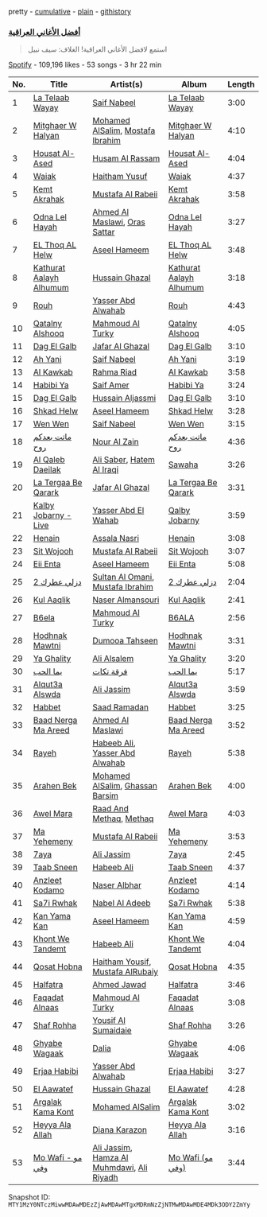 pretty - [cumulative](/playlists/cumulative/37i9dQZF1DX657Vh1lw2BF.md) - [plain](/playlists/plain/37i9dQZF1DX657Vh1lw2BF) - [githistory](https://github.githistory.xyz/mackorone/spotify-playlist-archive/blob/main/playlists/plain/37i9dQZF1DX657Vh1lw2BF)

### [أفضل الأغاني العراقية](https://open.spotify.com/playlist/37i9dQZF1DX657Vh1lw2BF)

> استمع لافضل الأغاني العراقية! الغلاف: سيف نبيل

[Spotify](https://open.spotify.com/user/spotify) - 109,196 likes - 53 songs - 3 hr 22 min

| No. | Title | Artist(s) | Album | Length |
|---|---|---|---|---|
| 1 | [La Telaab Wayay](https://open.spotify.com/track/0Bo8mqU4rK9ICEQW9CGBOh) | [Saif Nabeel](https://open.spotify.com/artist/2i8aIAYY0wCKbFYWiihztK) | [La Telaab Wayay](https://open.spotify.com/album/2cTuWoNRflW6YwUjtlAPKm) | 3:00 |
| 2 | [Mitghaer W Halyan](https://open.spotify.com/track/6dnkpGCXQc22MpGYrO1tFn) | [Mohamed AlSalim](https://open.spotify.com/artist/5Zkp6UaHTafGRXROGj6W0S), [Mostafa Ibrahim](https://open.spotify.com/artist/6rEEUjWP7GWSQHo5sTU2ZU) | [Mitghaer W Halyan](https://open.spotify.com/album/6htpatd9SodufzqQDrLjM3) | 4:10 |
| 3 | [Housat Al\-Ased](https://open.spotify.com/track/0nBNzq38wLMVAh91bC5Eyl) | [Husam Al Rassam](https://open.spotify.com/artist/4WSDfufVR7neAAJngREPth) | [Housat Al\-Ased](https://open.spotify.com/album/2aSjEA9gC5J08NtTlKGRqG) | 4:04 |
| 4 | [Waiak](https://open.spotify.com/track/6iJ9ROZDjbvKBr8cdrVNiF) | [Haitham Yusuf](https://open.spotify.com/artist/02zgHwO8Mwq86RTuXL3JXQ) | [Waiak](https://open.spotify.com/album/5j1NW6jEgcCgy7PsFA9h3Y) | 4:37 |
| 5 | [Kemt Akrahak](https://open.spotify.com/track/6dUcVMzyhHtc53fIEKbzOf) | [Mustafa Al Rabeii](https://open.spotify.com/artist/0jqaRKpjya9UYjDMK6Bg0j) | [Kemt Akrahak](https://open.spotify.com/album/5E2oPXxKJgutwwKQrwQftZ) | 3:58 |
| 6 | [Odna Lel Hayah](https://open.spotify.com/track/7rsqhAm8gE0KawfyCzyZ5X) | [Ahmed Al Maslawi](https://open.spotify.com/artist/00VUV8R7oHc6FSLFyNmwFa), [Oras Sattar](https://open.spotify.com/artist/7CZtgfwlF64ys2ilQfhrkT) | [Odna Lel Hayah](https://open.spotify.com/album/4pvjYf8COTRFk49Tp3Tg05) | 3:27 |
| 7 | [EL Thoq AL Helw](https://open.spotify.com/track/1djs1SBvrnSFsuLySiGTHu) | [Aseel Hameem](https://open.spotify.com/artist/10bqdRYq6Ha83UeU77iXAo) | [EL Thoq AL Helw](https://open.spotify.com/album/2lxYEVZGgHRxIdc4hMWDid) | 3:48 |
| 8 | [Kathurat Aalayh Alhumum](https://open.spotify.com/track/1x5TmYqbHRD4gIduC2gjyZ) | [Hussain Ghazal](https://open.spotify.com/artist/1dbZLkKMOFCuCouMiGfXXF) | [Kathurat Aalayh Alhumum](https://open.spotify.com/album/0u6SaVqxjfZ0ylwLDOP1jj) | 3:18 |
| 9 | [Rouh](https://open.spotify.com/track/3zkSuVZWajbNjFPYmHbTTI) | [Yasser Abd Alwahab](https://open.spotify.com/artist/6257KWddv5693NK51w7iXa) | [Rouh](https://open.spotify.com/album/2Z6b6tQoKNxhgWuCP97DIK) | 4:43 |
| 10 | [Qatalny Alshooq](https://open.spotify.com/track/4STIuCz1EUhsHXKrfkeqPr) | [Mahmoud Al Turky](https://open.spotify.com/artist/1GVRoyErxhZGdvmOKGO7W7) | [Qatalny Alshooq](https://open.spotify.com/album/4bqDO2NjCt9NInbjVHqUrh) | 4:05 |
| 11 | [Dag El Galb](https://open.spotify.com/track/3xeP7K143lH04xZs6eZpOu) | [Jafar Al Ghazal](https://open.spotify.com/artist/33FJbhlNRNQIBQdlSF91sr) | [Dag El Galb](https://open.spotify.com/album/4N9iEM4XJx7WQN5XlvlKgE) | 3:10 |
| 12 | [Ah Yani](https://open.spotify.com/track/0vMD3NFvruMSROWEhm8756) | [Saif Nabeel](https://open.spotify.com/artist/2i8aIAYY0wCKbFYWiihztK) | [Ah Yani](https://open.spotify.com/album/2743kDzwDOEBBeTrSn6h5H) | 3:19 |
| 13 | [Al Kawkab](https://open.spotify.com/track/2xzL1ELxftoTGXS1LFQv2P) | [Rahma Riad](https://open.spotify.com/artist/1JrJQz0AlGYbLxBnOEWfLx) | [Al Kawkab](https://open.spotify.com/album/6hJTJtENy8pROIGgVT6NQk) | 3:58 |
| 14 | [Habibi Ya](https://open.spotify.com/track/76OTJ158B9abtzmcx5zawM) | [Saif Amer](https://open.spotify.com/artist/748f0zL5X2KNapx8K93SUq) | [Habibi Ya](https://open.spotify.com/album/4qrH1rCtpLyGNvGaibqhi7) | 3:24 |
| 15 | [Dag El Galb](https://open.spotify.com/track/1YZwEiO1KyH9IFHwrMSl6u) | [Hussain Aljassmi](https://open.spotify.com/artist/1TcEy92Hugt8o9STqUDz2D) | [Dag El Galb](https://open.spotify.com/album/69Ezh1ncGl5mV9C6Yj7NE3) | 3:10 |
| 16 | [Shkad Helw](https://open.spotify.com/track/29hXhjoSoGg8NUEPKig2am) | [Aseel Hameem](https://open.spotify.com/artist/10bqdRYq6Ha83UeU77iXAo) | [Shkad Helw](https://open.spotify.com/album/1gY8BkJKLoAOa3CLMCcUcB) | 3:28 |
| 17 | [Wen Wen](https://open.spotify.com/track/3EN1SgNhN2VzewMpYglMKh) | [Saif Nabeel](https://open.spotify.com/artist/2i8aIAYY0wCKbFYWiihztK) | [Wen Wen](https://open.spotify.com/album/1WZvUCn06pvksWG9ZNHata) | 3:15 |
| 18 | [ماتت بعدكم روح](https://open.spotify.com/track/5mVsxtQWsDZvA2kxmqd9EB) | [Nour Al Zain](https://open.spotify.com/artist/3zjyoiXHu5SgwtRHU7GcMH) | [ماتت بعدكم روح](https://open.spotify.com/album/7HjApDZg39EjEZN5IWxFDy) | 4:36 |
| 19 | [Al Qaleb Daeilak](https://open.spotify.com/track/43TU1Vy0i27qthIoepLPrc) | [Ali Saber](https://open.spotify.com/artist/6kNbn4f4j3Uhd79CGCmcFK), [Hatem Al Iraqi](https://open.spotify.com/artist/0yLMdeDY9aaF6R5V8EO99D) | [Sawaha](https://open.spotify.com/album/4SuZtMvNjMHag9xGnzbTrP) | 3:26 |
| 20 | [La Tergaa Be Qarark](https://open.spotify.com/track/0elAbmGOVFc8KfsPB31sln) | [Jafar Al Ghazal](https://open.spotify.com/artist/33FJbhlNRNQIBQdlSF91sr) | [La Tergaa Be Qarark](https://open.spotify.com/album/44pyNwjqyukEytGm7Xzfsi) | 3:31 |
| 21 | [Kalby Jobarny \- Live](https://open.spotify.com/track/00LX4aUgpDFG4zZO1H3Lx8) | [Yasser Abd El Wahab](https://open.spotify.com/artist/22Alyz1Ir6G94r9EDTtf21) | [Qalby Jobarny](https://open.spotify.com/album/7wPO7bqctfEFgCmwwMXROB) | 3:59 |
| 22 | [Henain](https://open.spotify.com/track/3suQDOXGODa1MrFFnvJtFv) | [Assala Nasri](https://open.spotify.com/artist/6MQnUjIjnIOfHDFzqBJOAl) | [Henain](https://open.spotify.com/album/0sTZwBd1iLGi7BAraWy0ex) | 3:08 |
| 23 | [Sit Wojooh](https://open.spotify.com/track/1yjah9rjkjHM9zorRJ7oEi) | [Mustafa Al Rabeii](https://open.spotify.com/artist/0jqaRKpjya9UYjDMK6Bg0j) | [Sit Wojooh](https://open.spotify.com/album/5lapnHKZ01fTIP2doKGWUM) | 3:07 |
| 24 | [Eii Enta](https://open.spotify.com/track/2IUrw2RUKWwxP71q5GwmJL) | [Aseel Hameem](https://open.spotify.com/artist/10bqdRYq6Ha83UeU77iXAo) | [Eii Enta](https://open.spotify.com/album/1G3NhiDpVHLKvQZdwZeIiO) | 5:08 |
| 25 | [دزلي عطرك 2](https://open.spotify.com/track/6qxY9lXVAqF4jbuabbZLo8) | [Sultan Al Omani](https://open.spotify.com/artist/7praP1ShHWgWbgDR5Kmx2P), [Mustafa Ibrahim](https://open.spotify.com/artist/6JMRT8mRLG6LwEGKQ4trhS) | [دزلي عطرك 2](https://open.spotify.com/album/1IAkMeL7P7TUFvEs4aHl38) | 2:04 |
| 26 | [Kul Aaqlik](https://open.spotify.com/track/3KLBisaDEYNU8cZqCu8rc1) | [Naser Almansouri](https://open.spotify.com/artist/0knsv9nmoVyEDtz3N2vBoB) | [Kul Aaqlik](https://open.spotify.com/album/0AhXjQFS4bh1mIpVnMlb2c) | 2:41 |
| 27 | [B6ela](https://open.spotify.com/track/17XYX4C5jRSsFRMgiJJc0B) | [Mahmoud Al Turky](https://open.spotify.com/artist/1GVRoyErxhZGdvmOKGO7W7) | [B6ALA](https://open.spotify.com/album/5WrUyFuqqb8sVRR5SYewqg) | 2:56 |
| 28 | [Hodhnak Mawtni](https://open.spotify.com/track/6GFJrwSjvqZsVgwWaMXs9D) | [Dumooa Tahseen](https://open.spotify.com/artist/0453pwQTyMdU2a66fCFaUQ) | [Hodhnak Mawtni](https://open.spotify.com/album/71oFQ2qJ3Qza57Qh5mLVco) | 3:31 |
| 29 | [Ya Ghality](https://open.spotify.com/track/59RLZGo87dYKyPOCcAAgSL) | [Ali Alsalem](https://open.spotify.com/artist/1YH6doLlnZd6Vjd4ylnBjP) | [Ya Ghality](https://open.spotify.com/album/2lNTAtqI85Bl1NVhu4RQp9) | 3:20 |
| 30 | [يما الحب](https://open.spotify.com/track/3aXByu4Art7dq12mZxB2RK) | [فرقة تكات](https://open.spotify.com/artist/3bMzXWVBnWOG7PxLRWy19X) | [يما الحب](https://open.spotify.com/album/7FSEVwrfLKelL18sRCsxxe) | 5:17 |
| 31 | [Alqut3a Alswda](https://open.spotify.com/track/5fV0f2vcMl8LWi9Y1U5sK4) | [Ali Jassim](https://open.spotify.com/artist/0sQhYPLQcT2qUZ5KV25WSe) | [Alqut3a Alswda](https://open.spotify.com/album/0vIyyR9V6vFBYvnmulhY22) | 3:59 |
| 32 | [Habbet](https://open.spotify.com/track/38Zv7Jcs1EgK4MxpV1pAAz) | [Saad Ramadan](https://open.spotify.com/artist/3TQIvMCVNOLxytHD4FWm9a) | [Habbet](https://open.spotify.com/album/176inUR3mvJuCBvbG7LtLC) | 3:25 |
| 33 | [Baad Nerga Ma Areed](https://open.spotify.com/track/4mdAb5pWJd5B6bs4tH19zZ) | [Ahmed Al Maslawi](https://open.spotify.com/artist/00VUV8R7oHc6FSLFyNmwFa) | [Baad Nerga Ma Areed](https://open.spotify.com/album/5d3CnENBiFVZBUwBGNHlEY) | 3:52 |
| 34 | [Rayeh](https://open.spotify.com/track/06yutas17kLIMQHo3pD8Ry) | [Habeeb Ali](https://open.spotify.com/artist/7KArBbdJ0GLtkEM3LUv1Fj), [Yasser Abd Alwahab](https://open.spotify.com/artist/6257KWddv5693NK51w7iXa) | [Rayeh](https://open.spotify.com/album/5Sa1IOEHtL5eVSmc0VERAD) | 5:38 |
| 35 | [Arahen Bek](https://open.spotify.com/track/2CxAQ1mdOJLcYjriAucuTr) | [Mohamed AlSalim](https://open.spotify.com/artist/5Zkp6UaHTafGRXROGj6W0S), [Ghassan Barsim](https://open.spotify.com/artist/7DotftTLVBmBRACF8K1hK4) | [Arahen Bek](https://open.spotify.com/album/3JHnfBjf3BOkhL8QahUcVE) | 4:00 |
| 36 | [Awel Mara](https://open.spotify.com/track/5PIUdhw0npMzWozHZzC7Dg) | [Raad And Methaq](https://open.spotify.com/artist/2TS6Y2HXkANqlIC7ZNi5zq), [Methaq](https://open.spotify.com/artist/55c0fnBF1EYaA941Z7srCZ) | [Awel Mara](https://open.spotify.com/album/2j8kRtxQ6mzA5TsWFMTWj8) | 4:03 |
| 37 | [Ma Yehemeny](https://open.spotify.com/track/0ruxtWuNlLi2q9ONynhVI8) | [Mustafa Al Rabeii](https://open.spotify.com/artist/0jqaRKpjya9UYjDMK6Bg0j) | [Ma Yehemeny](https://open.spotify.com/album/3oGvSJA0ee6v5KGH5pWEX8) | 3:53 |
| 38 | [7aya](https://open.spotify.com/track/21oCPr9IY0QBcbnVCYnPH9) | [Ali Jassim](https://open.spotify.com/artist/0sQhYPLQcT2qUZ5KV25WSe) | [7aya](https://open.spotify.com/album/6KCgOV58KccXLTUfJ7j9wW) | 2:45 |
| 39 | [Taab Sneen](https://open.spotify.com/track/2EB1gv4fSO6bykTkLOweFG) | [Habeeb Ali](https://open.spotify.com/artist/7KArBbdJ0GLtkEM3LUv1Fj) | [Taab Sneen](https://open.spotify.com/album/5iBj6QDIsnPEIZMUYJnCVT) | 4:37 |
| 40 | [Anzleet Kodamo](https://open.spotify.com/track/6Nx2ayAxD0wRuQmOnXIX9a) | [Naser Albhar](https://open.spotify.com/artist/4Ul7ukXkZ7GNTzJIxJ82tu) | [Anzleet Kodamo](https://open.spotify.com/album/0PLj7S8clfY9xuW1YKprae) | 4:14 |
| 41 | [Sa7i Rwhak](https://open.spotify.com/track/36eDAXZ1bWK6sHQRiB5U4f) | [Nabel Al Adeeb](https://open.spotify.com/artist/6ZCY8bwcZU2v4Ti9pAgLOi) | [Sa7i Rwhak](https://open.spotify.com/album/0g6cpvNnBT5pqMRa0hw87B) | 5:38 |
| 42 | [Kan Yama Kan](https://open.spotify.com/track/2fyhhvk4p68ZFO6jZbslKo) | [Aseel Hameem](https://open.spotify.com/artist/10bqdRYq6Ha83UeU77iXAo) | [Kan Yama Kan](https://open.spotify.com/album/2aFomGR5D23tI9AsnstmZ7) | 4:59 |
| 43 | [Khont We Tandemt](https://open.spotify.com/track/5mPD8KOs9PTGKCrjP87IV5) | [Habeeb Ali](https://open.spotify.com/artist/7KArBbdJ0GLtkEM3LUv1Fj) | [Khont We Tandemt](https://open.spotify.com/album/27eOhCtHiFlBKmirkupKdd) | 4:04 |
| 44 | [Qosat Hobna](https://open.spotify.com/track/1kq2AX8hKBZA2I8NExx9gf) | [Haitham Yousif](https://open.spotify.com/artist/0jPXHSYuneyrz1WOWZfpXT), [Mustafa AlRubaiy](https://open.spotify.com/artist/1p6wrJn2I0QTJATQf7wZha) | [Qosat Hobna](https://open.spotify.com/album/2RL3oKbloORtWFekhGtmS6) | 4:35 |
| 45 | [Halfatra](https://open.spotify.com/track/7l6G8GPGHbyobhz4RNAFQH) | [Ahmed Jawad](https://open.spotify.com/artist/4ZOVwS1XAGOXCKAqTFmsBP) | [Halfatra](https://open.spotify.com/album/3kqgvcKUopYj5jIi2HguUq) | 3:46 |
| 46 | [Faqadat Alnaas](https://open.spotify.com/track/7iWqQCX3MhmwapUzPoqmdj) | [Mahmoud Al Turky](https://open.spotify.com/artist/1GVRoyErxhZGdvmOKGO7W7) | [Faqadat Alnaas](https://open.spotify.com/album/19GaPl9gfEK41QlrENJVOD) | 3:08 |
| 47 | [Shaf Rohha](https://open.spotify.com/track/2OAqzCBCLO0o77MvN3rqV5) | [Yousif Al Sumaidaie](https://open.spotify.com/artist/26oGZUtxxUt9xpCWFfGSXN) | [Shaf Rohha](https://open.spotify.com/album/1bR9CBVAdpcjYP1JsW2oLB) | 3:26 |
| 48 | [Ghyabe Wagaak](https://open.spotify.com/track/1XePTZCLsOggdc8ABNl81J) | [Dalia](https://open.spotify.com/artist/3UYi1C1wbSZq4OXbaTdMZD) | [Ghyabe Wagaak](https://open.spotify.com/album/72Lvo8ez65pAReNdGyCPkv) | 4:06 |
| 49 | [Erjaa Habibi](https://open.spotify.com/track/1xiIRisLA9xvJgEK3w64Ft) | [Yasser Abd Alwahab](https://open.spotify.com/artist/6257KWddv5693NK51w7iXa) | [Erjaa Habibi](https://open.spotify.com/album/1ek4BlMt0gZxkXoyjln3RJ) | 3:27 |
| 50 | [El Aawatef](https://open.spotify.com/track/68B6lD7J7n0GIoHndNV5pW) | [Hussain Ghazal](https://open.spotify.com/artist/1dbZLkKMOFCuCouMiGfXXF) | [El Aawatef](https://open.spotify.com/album/7MfBJ69myZpLJxQSiaHwk8) | 4:28 |
| 51 | [Argalak Kama Kont](https://open.spotify.com/track/2zmQqYm3VvOXtpom1g2N2g) | [Mohamed AlSalim](https://open.spotify.com/artist/5Zkp6UaHTafGRXROGj6W0S) | [Argalak Kama Kont](https://open.spotify.com/album/5u6ahHa7QC2LmKa3oOwHfE) | 3:02 |
| 52 | [Heyya Ala Allah](https://open.spotify.com/track/2TW62JI3FoBG6NUrMH83cg) | [Diana Karazon](https://open.spotify.com/artist/3faPN9ZqiY5AFpYAe8WqGE) | [Heyya Ala Allah](https://open.spotify.com/album/1Soc8OCAxYycuELmaLibGV) | 3:16 |
| 53 | [Mo Wafi \- مو وفي](https://open.spotify.com/track/3eetE1j3t8zX4XFPV0lmPD) | [Ali Jassim](https://open.spotify.com/artist/0sQhYPLQcT2qUZ5KV25WSe), [Hamza Al Muhmdawi](https://open.spotify.com/artist/2UgjvFvfz7rQ5Vmu3HeEN5), [Ali Riyadh](https://open.spotify.com/artist/35pMeblJsAHj7ZzQrw4aX9) | [Mo Wafi \(مو وفي\)](https://open.spotify.com/album/2LJBbAAvWPt4ai0H2Cuf9r) | 3:44 |

Snapshot ID: `MTY1MzY0NTczMiwwMDAwMDEzZjAwMDAwMTgxMDRmNzZjNTMwMDAwMDE4MDk3ODY2ZmYy`
